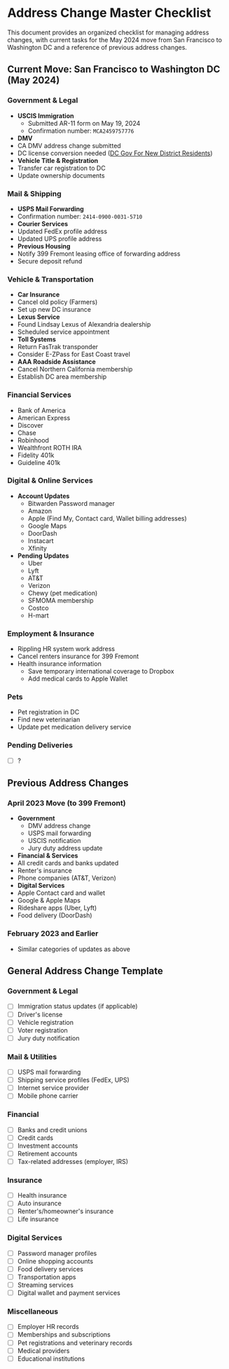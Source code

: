# Address Change Master Checklist

This document provides an organized checklist for managing address changes, with current tasks for the May 2024 move from San Francisco to Washington DC and a reference of previous address changes.

## Current Move: San Francisco to Washington DC (May 2024)

### Government & Legal

- **USCIS Immigration**
  - Submitted AR-11 form on May 19, 2024
  - Confirmation number: `MCA2459757776`
- **DMV**
- CA DMV address change submitted
- DC license conversion needed ([DC Gov For New District Residents](https://dmv.dc.gov/service/for-new-district-residents))
- **Vehicle Title & Registration**
- Transfer car registration to DC
- Update ownership documents

### Mail & Shipping

- **USPS Mail Forwarding**
- Confirmation number: `2414-0900-0031-5710`
- **Courier Services**
- Updated FedEx profile address
- Updated UPS profile address
- **Previous Housing**
- Notify 399 Fremont leasing office of forwarding address
- Secure deposit refund

### Vehicle & Transportation

- **Car Insurance**
- Cancel old policy (Farmers)
- Set up new DC insurance
- **Lexus Service**
- Found Lindsay Lexus of Alexandria dealership
- Scheduled service appointment
- **Toll Systems**
- Return FasTrak transponder
- Consider E-ZPass for East Coast travel
- **AAA Roadside Assistance**
- Cancel Northern California membership
- Establish DC area membership

### Financial Services

- Bank of America
- American Express
- Discover
- Chase
- Robinhood
- Wealthfront ROTH IRA
- Fidelity 401k
- Guideline 401k

### Digital & Online Services

- **Account Updates**
  - Bitwarden Password manager
  - Amazon
  - Apple (Find My, Contact card, Wallet billing addresses)
  - Google Maps
  - DoorDash
  - Instacart
  - Xfinity
- **Pending Updates**
  - Uber
  - Lyft
  - AT&T
  - Verizon
  - Chewy (pet medication)
  - SFMOMA membership
  - Costco
  - H-mart

### Employment & Insurance

- Rippling HR system work address
- Cancel renters insurance for 399 Fremont
- Health insurance information
  - Save temporary international coverage to Dropbox
  - Add medical cards to Apple Wallet

### Pets

- Pet registration in DC
- Find new veterinarian
- Update pet medication delivery service

### Pending Deliveries

- [ ] ?

## Previous Address Changes

### April 2023 Move (to 399 Fremont)

- **Government**
  - DMV address change
  - USPS mail forwarding
  - USCIS notification
  - Jury duty address update
- **Financial & Services**
- All credit cards and banks updated
- Renter's insurance
- Phone companies (AT&T, Verizon)
- **Digital Services**
- Apple Contact card and wallet
- Google & Apple Maps
- Rideshare apps (Uber, Lyft)
- Food delivery (DoorDash)

### February 2023 and Earlier

- Similar categories of updates as above

## General Address Change Template

### Government & Legal

- [ ] Immigration status updates (if applicable)
- [ ] Driver's license
- [ ] Vehicle registration
- [ ] Voter registration
- [ ] Jury duty notification

### Mail & Utilities

- [ ] USPS mail forwarding
- [ ] Shipping service profiles (FedEx, UPS)
- [ ] Internet service provider
- [ ] Mobile phone carrier

### Financial

- [ ] Banks and credit unions
- [ ] Credit cards
- [ ] Investment accounts
- [ ] Retirement accounts
- [ ] Tax-related addresses (employer, IRS)

### Insurance

- [ ] Health insurance
- [ ] Auto insurance
- [ ] Renter's/homeowner's insurance
- [ ] Life insurance

### Digital Services

- [ ] Password manager profiles
- [ ] Online shopping accounts
- [ ] Food delivery services
- [ ] Transportation apps
- [ ] Streaming services
- [ ] Digital wallet and payment services

### Miscellaneous

- [ ] Employer HR records
- [ ] Memberships and subscriptions
- [ ] Pet registrations and veterinary records
- [ ] Medical providers
- [ ] Educational institutions
